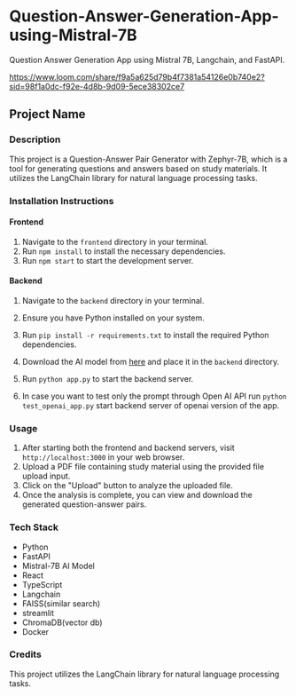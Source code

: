 # Question-Answer-Generation-App-using-Mistral-7B
Question Answer Generation App using Mistral 7B, Langchain, and FastAPI.

https://www.loom.com/share/f9a5a625d79b4f7381a54126e0b740e2?sid=98f1a0dc-f92e-4d8b-9d09-5ece38302ce7
## Project Name

### Description
This project is a Question-Answer Pair Generator with Zephyr-7B, which is a tool for generating questions and answers based on study materials. It utilizes the LangChain library for natural language processing tasks.

### Installation Instructions

#### Frontend
1. Navigate to the `frontend` directory in your terminal.
2. Run `npm install` to install the necessary dependencies.
3. Run `npm start` to start the development server.

#### Backend
1. Navigate to the `backend` directory in your terminal.
2. Ensure you have Python installed on your system.
3. Run `pip install -r requirements.txt` to install the required Python dependencies.
4. Download the AI model from [here](https://huggingface.co/TheBloke/Mistral-7B-Instruct-v0.1-GGUF/blob/main/mistral-7b-instruct-v0.1.Q4_K_S.gguf) and place it in the `backend` directory.
5. Run `python app.py` to start the backend server.

6. In case you want to test only the prompt through Open AI API run `python test_openai_app.py` start backend server of openai version of the app.

### Usage
1. After starting both the frontend and backend servers, visit `http://localhost:3000` in your web browser.
2. Upload a PDF file containing study material using the provided file upload input.
3. Click on the "Upload" button to analyze the uploaded file.
4. Once the analysis is complete, you can view and download the generated question-answer pairs.


 ### Tech Stack
- Python
- FastAPI
- Mistral-7B AI Model
- React
- TypeScript
- Langchain
- FAISS(similar search)
- streamlit
- ChromaDB(vector db)
- Docker

### Credits
This project utilizes the LangChain library for natural language processing tasks.


